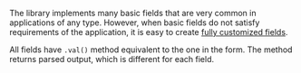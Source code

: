 The library implements many basic fields that are very common in applications of any type. However, when basic fields do not satisfy requirements of the application, it is easy to create [fully customized fields](/docs/fieldvalui/Customizing/Fields).

All fields have ```.val()``` method equivalent to the one in the form. The method returns parsed output, which is different for each field.